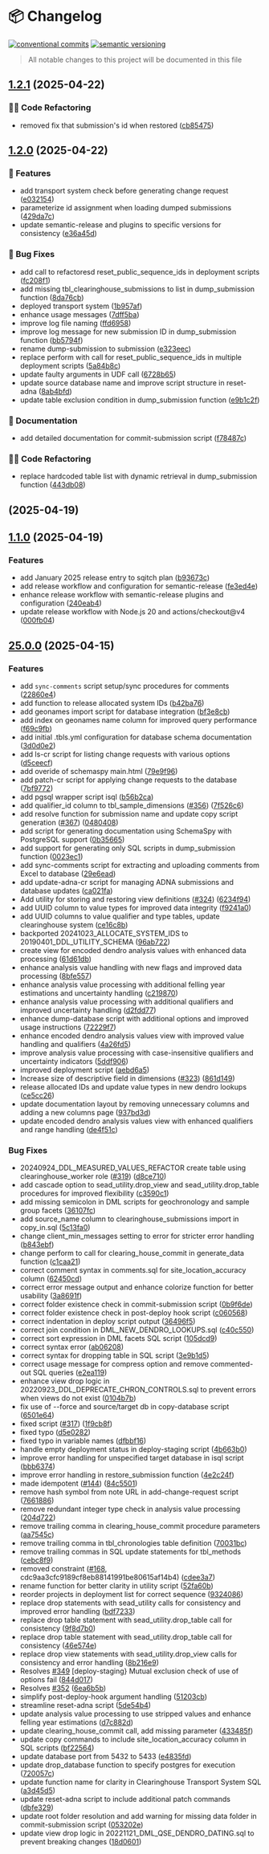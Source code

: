 # 📦 Changelog 
[![conventional commits](https://img.shields.io/badge/conventional%20commits-1.0.0-yellow.svg)](https://conventionalcommits.org)
[![semantic versioning](https://img.shields.io/badge/semantic%20versioning-2.0.0-green.svg)](https://semver.org)
> All notable changes to this project will be documented in this file


## [1.2.1](https://github.com/humlab-sead/sead_change_control/compare/v1.2.0...v1.2.1) (2025-04-22)

### 🧑‍💻 Code Refactoring

* removed fix that submission's id when restored ([cb85475](https://github.com/humlab-sead/sead_change_control/commit/cb85475da4fd0f647562590af9c97635a8031252))

## [1.2.0](https://github.com/humlab-sead/sead_change_control/compare/v1.1.0...v1.2.0) (2025-04-22)

### 🍕 Features

* add transport system check before generating change request ([e032154](https://github.com/humlab-sead/sead_change_control/commit/e0321545e4b08da4899ff710324781ab5dfdbc9f))
* parameterize id assignment when loading dumped submissions ([429da7c](https://github.com/humlab-sead/sead_change_control/commit/429da7c8014670a30958c156b3c54ec62176cd55))
* update semantic-release and plugins to specific versions for consistency ([e36a45d](https://github.com/humlab-sead/sead_change_control/commit/e36a45d5ad3709d4861de72c7446fb0373c48e91))

### 🐛 Bug Fixes

* add call to refactoresd reset_public_sequence_ids in deployment scripts ([fc208f1](https://github.com/humlab-sead/sead_change_control/commit/fc208f1249d4140cb7fd3b5e00b2fa8f32eca9fa))
* add missing tbl_clearinghouse_submissions to  list in dump_submission function ([8da76cb](https://github.com/humlab-sead/sead_change_control/commit/8da76cb8798b66be43998248ca6ea76b5597d6b2))
* deployed transport system ([1b957af](https://github.com/humlab-sead/sead_change_control/commit/1b957afc81b663aa160da320204369cff7daa618))
* enhance usage messages ([7dff5ba](https://github.com/humlab-sead/sead_change_control/commit/7dff5baf4ab5c9486c490522e78071cdce0a00ee))
* improve log file naming ([ffd6958](https://github.com/humlab-sead/sead_change_control/commit/ffd69584fafb8a23b5c02e52037ae962ef5d74c9))
* improve log message for new submission ID in dump_submission function ([bb5794f](https://github.com/humlab-sead/sead_change_control/commit/bb5794f42f81c6fecc697bf1d5496ed2ad9f77a9))
* rename dump-submission to submission ([e323eec](https://github.com/humlab-sead/sead_change_control/commit/e323eec9325a4691730184fa3b90f10c1018602b))
* replace perform with call for reset_public_sequence_ids in multiple deployment scripts ([5a84b8c](https://github.com/humlab-sead/sead_change_control/commit/5a84b8c9f9ab9561551ea31d92517aa86da079b4))
* update faulty arguments in UDF call ([6728b65](https://github.com/humlab-sead/sead_change_control/commit/6728b656f9577c557bd4746f167e2a7e48f4a12e))
* update source database name and improve script structure in reset-adna ([8ab4bfd](https://github.com/humlab-sead/sead_change_control/commit/8ab4bfde5ab3fd9065b2124259039fad234f3289))
* update table exclusion condition in dump_submission function ([e9b1c2f](https://github.com/humlab-sead/sead_change_control/commit/e9b1c2ffe0d87abe2b3e177277f395a1076db4a6))

### 📝 Documentation

* add detailed documentation for commit-submission script ([f78487c](https://github.com/humlab-sead/sead_change_control/commit/f78487ca97da8a25395f3ddf0ccd937c9756ce7c))

### 🧑‍💻 Code Refactoring

* replace hardcoded table list with dynamic retrieval in dump_submission function ([443db08](https://github.com/humlab-sead/sead_change_control/commit/443db08b23580fad2adefe37c8ca66631c568f6b))

## [](https://github.com/humlab-sead/sead_change_control/compare/v1.1.0...v) (2025-04-19)
## [1.1.0](https://github.com/humlab-sead/sead_change_control/compare/v25.0.0...v1.1.0) (2025-04-19)

### Features

* add January 2025 release entry to sqitch plan ([b93673c](https://github.com/humlab-sead/sead_change_control/commit/b93673c564d287adf9556a6320f6aba27fc697c8))
* add release workflow and configuration for semantic-release ([fe3ed4e](https://github.com/humlab-sead/sead_change_control/commit/fe3ed4ee8270eb53f3099a760b8ae1a6f7573674))
* enhance release workflow with semantic-release plugins and configuration ([240eab4](https://github.com/humlab-sead/sead_change_control/commit/240eab490fc1ec94ff642ce74e8bbb082f5434fa))
* update release workflow with Node.js 20 and actions/checkout@v4 ([000fb04](https://github.com/humlab-sead/sead_change_control/commit/000fb04eaa35e0c67c4f9a137e882d950c21a5fa))
## [25.0.0](https://github.com/humlab-sead/sead_change_control/compare/v1.0.0...v25.0.0) (2025-04-15)

### Features

* add  `sync-comments` script setup/sync procedures for comments ([22860e4](https://github.com/humlab-sead/sead_change_control/commit/22860e44cbf02a0f1fecf5f48d7303e2a17505b7))
* add function to release allocated system IDs ([b42ba76](https://github.com/humlab-sead/sead_change_control/commit/b42ba76ed525a0c82915c5bb7fe26f93f5043cb2))
* add geonames import script for database integration ([bf3e8cb](https://github.com/humlab-sead/sead_change_control/commit/bf3e8cb11490be0ae2c4c2fb8e4f218e8b0de1a8))
* add index on geonames name column for improved query performance ([f69c9fb](https://github.com/humlab-sead/sead_change_control/commit/f69c9fb80363b5899328670abd513b484db20302))
* add initial .tbls.yml configuration for database schema documentation ([3d0d0e2](https://github.com/humlab-sead/sead_change_control/commit/3d0d0e2bb74b17aed8d4984cd9cd3a9dd95757e2))
* add ls-cr script for listing change requests with various options ([d5ceecf](https://github.com/humlab-sead/sead_change_control/commit/d5ceecfbbb508ab305bc8ee7bb43f78a28966f2a))
* add overide of schemaspy main.html ([79e9f96](https://github.com/humlab-sead/sead_change_control/commit/79e9f96166544bd94c76f4505eddd448b8249659))
* add patch-cr script for applying change requests to the database ([7bf9772](https://github.com/humlab-sead/sead_change_control/commit/7bf9772a2f077c907e3d0425ac70889b1925be3d))
* add pgsql wrapper script isql ([b56b2ca](https://github.com/humlab-sead/sead_change_control/commit/b56b2cad60fcbc3c94d8045bcd9aa621b5dbfd65))
* add qualifier_id column to tbl_sample_dimensions ([#356](https://github.com/humlab-sead/sead_change_control/issues/356)) ([7f526c6](https://github.com/humlab-sead/sead_change_control/commit/7f526c67e701f0f2ef541da6fe7ea97b6ae65cae))
* add resolve function for submission name and update copy script generation ([#367](https://github.com/humlab-sead/sead_change_control/issues/367)) ([0480408](https://github.com/humlab-sead/sead_change_control/commit/0480408304bc0291aa2023d52b32222195eb5cf8))
* add script for generating documentation using SchemaSpy with PostgreSQL support ([0b35665](https://github.com/humlab-sead/sead_change_control/commit/0b356655fb17bee25566b9360d28f846c69fe6a1))
* add support for generating only SQL scripts in dump_submission function ([0023ec1](https://github.com/humlab-sead/sead_change_control/commit/0023ec17c79efcf3d40b29c871a86e4ce3e16049))
* add sync-comments script for extracting and uploading comments from Excel to database ([29e6ead](https://github.com/humlab-sead/sead_change_control/commit/29e6ead2c33fda4f0c2cff34b949043d7e0e3d07))
* add update-adna-cr script for managing ADNA submissions and database updates ([ca021fa](https://github.com/humlab-sead/sead_change_control/commit/ca021fadca671dc03b92a23636d60a29c50d666b))
* Add utility for storing and restoring view definitions ([#324](https://github.com/humlab-sead/sead_change_control/issues/324)) ([6234f94](https://github.com/humlab-sead/sead_change_control/commit/6234f9455da5cf8afd92c32c12626ca47eab82c9))
* add UUID column to value types for improved data integrity ([f9241a0](https://github.com/humlab-sead/sead_change_control/commit/f9241a06890fbb32dfca4df11d0486f98ad6e337))
* add UUID columns to value qualifier and type tables, update clearinghouse system ([ce16c8b](https://github.com/humlab-sead/sead_change_control/commit/ce16c8b3758eefa8a4f7a1f9fd7190ecd3686d88))
* backported 20241023_ALLOCATE_SYSTEM_IDS to 20190401_DDL_UTILITY_SCHEMA ([96ab722](https://github.com/humlab-sead/sead_change_control/commit/96ab722b3b900e91863281848d1eeb5c4df58d07))
* create view for encoded dendro analysis values with enhanced data processing ([61d61db](https://github.com/humlab-sead/sead_change_control/commit/61d61dba45952960fc03198ae0f9fef702cbb7c0))
* enhance analysis value handling with new flags and improved data processing ([8bfe557](https://github.com/humlab-sead/sead_change_control/commit/8bfe557c5a6798b50f1a5d82a65a5bcf07e64de5))
* enhance analysis value processing with additional felling year estimations and uncertainty handling ([c219870](https://github.com/humlab-sead/sead_change_control/commit/c219870bd868148b95bccc7f2e0f6626174149e0))
* enhance analysis value processing with additional qualifiers and improved uncertainty handling ([d2fdd77](https://github.com/humlab-sead/sead_change_control/commit/d2fdd779d401c085ad337b158b9316b723600bb9))
* enhance dump-database script with additional options and improved usage instructions ([72229f7](https://github.com/humlab-sead/sead_change_control/commit/72229f7f27411ee89f077920ca699d4fc29c8599))
* enhance encoded dendro analysis values view with improved value handling and qualifiers ([4a26fd5](https://github.com/humlab-sead/sead_change_control/commit/4a26fd587c89adcda4a0744e999028b9ab7b3f5a))
* improve analysis value processing with case-insensitive qualifiers and uncertainty indicators ([5ddf906](https://github.com/humlab-sead/sead_change_control/commit/5ddf906c9e09f6945b5822d5b3a11bfbe85bb200))
* improved deployment script ([aebd6a5](https://github.com/humlab-sead/sead_change_control/commit/aebd6a540e27a4902e627cbf85732a752538ac88))
* Increase size of descriptive field in dimensions ([#323](https://github.com/humlab-sead/sead_change_control/issues/323)) ([861d149](https://github.com/humlab-sead/sead_change_control/commit/861d14900d140555e7e6ac192b4cf92bbcf8631e))
* release allocated IDs and update value types in new dendro lookups ([ce5cc26](https://github.com/humlab-sead/sead_change_control/commit/ce5cc265168b178b0e757299548c4099c99bf715))
* update documentation layout by removing unnecessary columns and adding a new columns page ([937bd3d](https://github.com/humlab-sead/sead_change_control/commit/937bd3d3b42d8937f58b4b13e9688b9939af53ba))
* update encoded dendro analysis values view with enhanced qualifiers and range handling ([de4f51c](https://github.com/humlab-sead/sead_change_control/commit/de4f51c13a351b99cc6b82daa660c1ed805b1ac9))

### Bug Fixes

* 20240924_DDL_MEASURED_VALUES_REFACTOR create table using clearinghouse_worker role ([#319](https://github.com/humlab-sead/sead_change_control/issues/319)) ([d8ce710](https://github.com/humlab-sead/sead_change_control/commit/d8ce710bd5aba6ed5704dea53334c38a8b1e6d52))
* add cascade option to sead_utility.drop_view and sead_utility.drop_table procedures for improved flexibility ([c3590c1](https://github.com/humlab-sead/sead_change_control/commit/c3590c147e7683f803725907e4710c912e364a0e))
* add missing semicolon in DML scripts for geochronology and sample group facets ([36107fc](https://github.com/humlab-sead/sead_change_control/commit/36107fc214450f2eda3399779348242218807a60))
* add source_name column to clearinghouse_submissions import in copy_in.sql ([5c13fa0](https://github.com/humlab-sead/sead_change_control/commit/5c13fa03a0b7a4998b5b9cc38c7a48dd91bdde18))
* change client_min_messages setting to error for stricter error handling ([b843ebf](https://github.com/humlab-sead/sead_change_control/commit/b843ebf1fa031fca8964d27fb3a955609b8526e2))
* change perform to call for clearing_house_commit in generate_data function ([c1caa21](https://github.com/humlab-sead/sead_change_control/commit/c1caa210644dbea8484233b86ac934380b0bb10a))
* correct comment syntax in comments.sql for site_location_accuracy column ([62450cd](https://github.com/humlab-sead/sead_change_control/commit/62450cd9e7146cffc2a1a770ada024d1e21bf29b))
* correct error message output and enhance colorize function for better usability ([3a8691f](https://github.com/humlab-sead/sead_change_control/commit/3a8691f0bc976d3e6e96b617d28098b185ba1557))
* correct folder existence check in commit-submission script ([0b9f6de](https://github.com/humlab-sead/sead_change_control/commit/0b9f6dece005220da43e1baa910e7988c06b7a77))
* correct folder existence check in post-deploy hook script ([c060568](https://github.com/humlab-sead/sead_change_control/commit/c0605687d7594e7ffe53c5fde777cb8d295f4aca))
* correct indentation in deploy script output ([36496f5](https://github.com/humlab-sead/sead_change_control/commit/36496f570325943c5df34faa70b530dc14872bf0))
* correct join condition in DML_NEW_DENDRO_LOOKUPS.sql ([c40c550](https://github.com/humlab-sead/sead_change_control/commit/c40c55035d5be1cb471f97c887b02911f1dabae1))
* correct sort expression in DML facets SQL script ([105dcd9](https://github.com/humlab-sead/sead_change_control/commit/105dcd95ccee63e69fa5d4617f14654dbb71f292))
* correct syntax error ([ab06208](https://github.com/humlab-sead/sead_change_control/commit/ab06208e5a0c4a7eb1bade840118912dcb2b30e2))
* correct syntax for dropping table in SQL script ([3e9b1d5](https://github.com/humlab-sead/sead_change_control/commit/3e9b1d5337e9cae3db8df7936f8e1d8c06e98aae))
* correct usage message for compress option and remove commented-out SQL queries ([e2ea119](https://github.com/humlab-sead/sead_change_control/commit/e2ea1192da7dba24deb08994b6f2d3af908ffe06))
* enhance view drop logic in 20220923_DDL_DEPRECATE_CHRON_CONTROLS.sql to prevent errors when views do not exist ([0104b7b](https://github.com/humlab-sead/sead_change_control/commit/0104b7bd510f0a8016e58678cbdd4042b51039f4))
* fix use of --force and source/target db in copy-database script ([6501e64](https://github.com/humlab-sead/sead_change_control/commit/6501e6435939c44584a56ebdc291f05dea0c70fa))
* fixed script ([#317](https://github.com/humlab-sead/sead_change_control/issues/317)) ([1f9cb8f](https://github.com/humlab-sead/sead_change_control/commit/1f9cb8f37f31a7f7c49b7726f4f03ac64379ab35))
* fixed typo ([d5e0282](https://github.com/humlab-sead/sead_change_control/commit/d5e0282921cb07a253222d7fbaa1839998ef998d))
* fixed typo in variable names ([dfbbf16](https://github.com/humlab-sead/sead_change_control/commit/dfbbf16e72e39a52f67be4ca2676db4863b1a8d8))
* handle empty deployment status in deploy-staging script ([4b663b0](https://github.com/humlab-sead/sead_change_control/commit/4b663b055653f228f9faf7a1180222a35bcba327))
* improve error handling for unspecified target database in isql script ([bbb6374](https://github.com/humlab-sead/sead_change_control/commit/bbb637469d9dae9d89c2351fed267c69ab7d5bcb))
* improve error handling in restore_submission function ([4e2c24f](https://github.com/humlab-sead/sead_change_control/commit/4e2c24f2ce40fd402cdbfd42db85a1379624915c))
* made idempotent ([#144](https://github.com/humlab-sead/sead_change_control/issues/144)) ([84c5501](https://github.com/humlab-sead/sead_change_control/commit/84c5501b41b0a332de51348b0ec0fde04f497e2f))
* remove hash symbol from note URL in add-change-request script ([7661886](https://github.com/humlab-sead/sead_change_control/commit/7661886b435f9e963012c0bf8ec867afcc9b11c0))
* remove redundant integer type check in analysis value processing ([204d722](https://github.com/humlab-sead/sead_change_control/commit/204d722ae7fc3fc2eaba41bd09aae7c7a3bf446b))
* remove trailing comma in clearing_house_commit procedure parameters ([aa7545c](https://github.com/humlab-sead/sead_change_control/commit/aa7545c0396717066b499854679b9ca635a64f31))
* remove trailing comma in tbl_chronologies table definition ([70031bc](https://github.com/humlab-sead/sead_change_control/commit/70031bcba99efd00ed8d12316404058fc8ea722b))
* remove trailing commas in SQL update statements for tbl_methods ([cebc8f9](https://github.com/humlab-sead/sead_change_control/commit/cebc8f975a07d9003324dab08dba9956d6134863))
* removed constraint ([#168](https://github.com/humlab-sead/sead_change_control/issues/168), cdc9aa3cfc9189cf8eb88141991be80615af14b4) ([cdee3a7](https://github.com/humlab-sead/sead_change_control/commit/cdee3a75fc7eee3ef04182c5c56630faf4406c5d))
* rename function for better clarity in utility script ([52fa60b](https://github.com/humlab-sead/sead_change_control/commit/52fa60b43e5d5574ec5369962edd929781ee9e52))
* reorder projects in deployment list for correct sequence ([9324086](https://github.com/humlab-sead/sead_change_control/commit/93240862825ddad5fac12dd3eba616b9bc140559))
* replace drop statements with sead_utility calls for consistency and improved error handling ([bdf7233](https://github.com/humlab-sead/sead_change_control/commit/bdf723339499a2cc3212011524f6cf481e04aa5c))
* replace drop table statement with sead_utility.drop_table call for consistency ([9f8d7b0](https://github.com/humlab-sead/sead_change_control/commit/9f8d7b057ea94252108d02aabba44d37c1375d67))
* replace drop table statement with sead_utility.drop_table call for consistency ([46e574e](https://github.com/humlab-sead/sead_change_control/commit/46e574e7416fba86c4c985a1a4046492835cd22f))
* replace drop view statements with sead_utility.drop_view calls for consistency and error handling ([8b216e9](https://github.com/humlab-sead/sead_change_control/commit/8b216e94e10742cb5d9f5fa8c8b3329fa81b403b))
* Resolves [#349](https://github.com/humlab-sead/sead_change_control/issues/349) [deploy-staging} Mutual exclusion check of use of options fail ([844d017](https://github.com/humlab-sead/sead_change_control/commit/844d017f79f207cd791e0b7cd16d3bd3a359b1ed))
* Resolves [#352](https://github.com/humlab-sead/sead_change_control/issues/352) ([6ea6b5b](https://github.com/humlab-sead/sead_change_control/commit/6ea6b5b94986ee99a9a51286e86a38a6586a4ab6))
* simplify post-deploy-hook argument handling ([51203cb](https://github.com/humlab-sead/sead_change_control/commit/51203cb59abce67c7bf0b5a680761f0d732994eb))
* streamline reset-adna script ([5de54b4](https://github.com/humlab-sead/sead_change_control/commit/5de54b405a5f0e6ccebbb19787c172f2c67a2300))
* update analysis value processing to use stripped values and enhance felling year estimations ([d7c882d](https://github.com/humlab-sead/sead_change_control/commit/d7c882dde2847c32253eecb9140f2f47680a9ea1))
* update clearing_house_commit call, add missing parameter ([433485f](https://github.com/humlab-sead/sead_change_control/commit/433485fdc97a21362708d31da506b55bcbd95f1b))
* update copy commands to include site_location_accuracy column in SQL scripts ([bf22564](https://github.com/humlab-sead/sead_change_control/commit/bf225648093d8185b9f68456523422574f83f98f))
* update database port from 5432 to 5433 ([e4835fd](https://github.com/humlab-sead/sead_change_control/commit/e4835fd48fdc5e7f49ea4ba0f12f5df84266bf01))
* update drop_database function to specify postgres for execution ([720057c](https://github.com/humlab-sead/sead_change_control/commit/720057cba025e722b4ccce4aef1a7b6a20982cdd))
* update function name for clarity in Clearinghouse Transport System SQL ([a3d45d5](https://github.com/humlab-sead/sead_change_control/commit/a3d45d51c47d0713245c3316a2ca9b69309296d2))
* update reset-adna script to include additional patch commands ([dbfe329](https://github.com/humlab-sead/sead_change_control/commit/dbfe32941fbca10520679ceaad72f5fb68908894))
* update root folder resolution and add warning for missing data folder in commit-submission script ([053202e](https://github.com/humlab-sead/sead_change_control/commit/053202e9919bc2b08e4174a41134904072ad681f))
* update view drop logic in 20221121_DML_QSE_DENDRO_DATING.sql to prevent breaking changes ([18d0601](https://github.com/humlab-sead/sead_change_control/commit/18d0601fb851d4168ec153f9ad1a1ce0e8bf436d))
